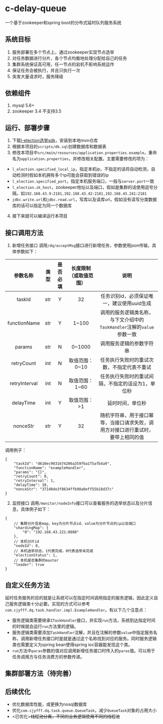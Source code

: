 # c-delay-queue
一个基于zookeeper和spring boot的分布式延时队列服务系统

## 系统目标
1. 服务部署在多个节点上，通过zookeeper实现节点选举
2. 对任务数据进行分片，各个节点均衡地处理分配给自己的任务
3. 集群系统保证高可用，任一节点的宕机不影响系统运作
4. 保证任务会被执行，并且只执行一次
5. 突发大量请求时，服务降级


## 依赖组件
1. mysql 5.6+
2. zookeeper 3.4 不支持3.5

## 运行、部署步骤
1. 下载[l-election选举sdk](https://github.com/cjyfff/l-election.git)，安装到本地mvn仓库
2. 根据本项目的`scripts/db.sql`创建数据库和数据表
3. 修改本项目中`src/main/resources/application.properties.example`，重命名为`application.properties`，并修改相关配置。主要需要修改的项为：
* `l_election.specified_local_ip`，指定本机ip，不指定的话将自动检测，自动检测时假如本机拥有多个ip可能会获取到错误的ip
* `l_election.specified_port`，指定本机服务端口，一般与`server.port`一致
* `l_election.zk_host`，zookeeper地址以及端口，假如是集群的话使用逗号分隔，如`192.168.43.9:2181,192.168.43.42:2181,192.168.43.241:2181`
* `jdbc.write.url`和`jdbc.read.url`，写库以及读库uri，假如没有读写分类数据库的话可以指定为同一个数据库
4. 接下来就可以编译运行本项目


## 接口调用方法
1. 新增任务接口
调用`/dq/acceptMsg`接口进行新增任务，参数使用json传输，具体参数如下：

| 参数名称 | 类型 | 是否必填 | 长度限制（或取值范围） | 说明 |
| :------: | :------: | :------: | :------: | :-----: |
| taskId | str |  Y | 32 | 任务识别id，必须保证唯一，建议使用uuid生成 |
| functionName | str | Y | 1~100 | 调用的服务逻辑类名称，与下文介绍中的`TaskHandler`注解的`value`参数一致 |
| params | str | N | 0~1000 | 调用服务逻辑的参数字符串 |
| retryCount | int | N | 取值范围：0~10 | 任务执行失败时的重试次数，不指定代表不重试 |
| retryInterval | int | N | 取值范围：1~60 | 任务执行失败时的重试间隔，不指定的话设为1，单位秒 |
| delayTime | int | Y | 取值范围：>1 | 延时时间，单位秒 |
| nonceStr | str | Y | 32 | 随机字符串，用于接口幂等，当接口请求失败，调用方对接口进行重试时，要带上相同的值 |

调用例子：
```
{
	"taskId": "d610ec9031674206a359f6a1f5afb4a9",
	"functionName": "exampleHandler",
	"params": "{}",
	"retryCount": 0,
	"retryInterval": 1,
	"delayTime": 10,
	"nonceStr": "37140de3f8634ffb98a0eff55b18d37c"
}
```
2. 监控接口
调用`/monitor/nodeInfo`接口可以查看服务的选举状态以及分片信息，具体例子如下：
```
{
    // 集群分片信息map，key为分片节点id，value为分片节点的ip以及端口
    "shardingMap": {
        "0": "192.168.43.221:8888"
    },
    // 本机分片id
    "nodeId": 0,
    // 本机选举状态，1代表完成，0代表选举未完成
    "electionStatus": 1,
    // 本机是否集群的master
    "leader": true
}
```

## 自定义任务方法
延时任务服务的目的就是让系统可以在指定时间调用指定的服务逻辑，因此定义自己服务逻辑类十分必要。实现的方式可以参考`com.cjyfff.dq.task.handler.impl.ExampleHandler`。有以下几个注意点：
* 服务逻辑类需要继承`ITaskHandler`接口，并实现`run`方法，系统到达指定时间的时候就会运行`run`方法里的逻辑。
* 服务逻辑类需要添加`TaskHandler`注解，并且在注解的参数`value`中指定服务名称，调用新增任务接口时是就是通过这个名称找到对应的服务。同时服务逻辑类也需要定义为spring bean使得spring ioc容器能发现这个类。
* `run`方法中`paras`参数的值对应调用新增任务接口时传入的`paras`值。可以用于任务调用方与任务消费方的参数传递。

## 集群部署方法（待完善）


## 后续优化
* 优化数据库性能，或更换为nosql数据库
* 优化`com.cjyfff.dq.task.queue.QueueTask`，减少`QueueTask`对象的占用大小
* <已优化>~~线程池分离，不同的业务逻辑使用不同的线程池~~
